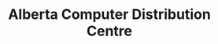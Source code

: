 ---
title: "Alberta Computer Distribution Centre"
url: /calgary/alberta-computer-distribution-centre/
shop: computer
---
